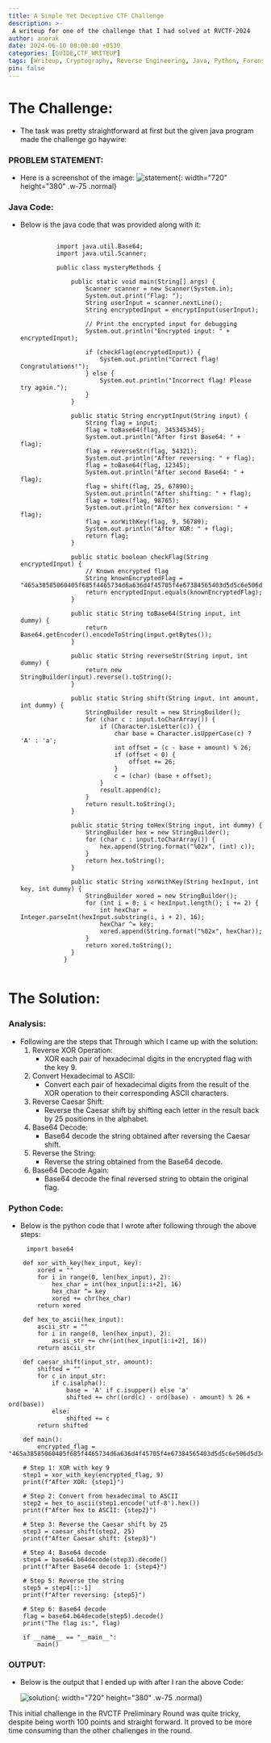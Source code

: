 ```yaml
---
title: A Simple Yet Deceptive CTF Challenge
description: >-
 A writeup for one of the challenge that I had solved at RVCTF-2024
author: anorak
date: 2024-06-10 00:00:00 +0530
categories: [GUIDE,CTF_WRITEUP]
tags: [Writeup, Cryptography, Reverse Engineering, Java, Python, Forensics, CTF]
pin: false
---
```



# The Challenge:
- The task was pretty straightforward at first but the given java program made the challenge go haywire:

  
### PROBLEM STATEMENT:
- Here is a screenshot of the image:
 ![statement](/assets/img/202406/unscramble.png){: width="720" height="380" .w-75 .normal}


### Java Code:
- Below is the java code that was provided along with it:
  
  ```
  
            import java.util.Base64;
            import java.util.Scanner;
            
            public class mysteryMethods {
            
                public static void main(String[] args) {
                    Scanner scanner = new Scanner(System.in);
                    System.out.print("Flag: ");
                    String userInput = scanner.nextLine();
                    String encryptedInput = encryptInput(userInput);
            
                    // Print the encrypted input for debugging
                    System.out.println("Encrypted input: " + encryptedInput);
            
                    if (checkFlag(encryptedInput)) {
                        System.out.println("Correct flag! Congratulations!");
                    } else {
                        System.out.println("Incorrect flag! Please try again.");
                    }
                }
            
                public static String encryptInput(String input) {
                    String flag = input;
                    flag = toBase64(flag, 345345345);
                    System.out.println("After first Base64: " + flag);
                    flag = reverseStr(flag, 54321);
                    System.out.println("After reversing: " + flag);
                    flag = toBase64(flag, 12345);
                    System.out.println("After second Base64: " + flag);
                    flag = shift(flag, 25, 67890);
                    System.out.println("After shifting: " + flag);
                    flag = toHex(flag, 98765);
                    System.out.println("After hex conversion: " + flag);
                    flag = xorWithKey(flag, 9, 56789);
                    System.out.println("After XOR: " + flag);
                    return flag;
                }
            
                public static boolean checkFlag(String encryptedInput) {
                    // Known encrypted flag
                    String knownEncryptedFlag = "465a38585060405f685f4465734d6a636d4f45705f4e67384565403d5d5c6e506d5d3c4d513a513c5862663c58636a736a5c404d504e6639453866676d4f3873";
                    return encryptedInput.equals(knownEncryptedFlag);
                }
            
                public static String toBase64(String input, int dummy) {
                    return Base64.getEncoder().encodeToString(input.getBytes());
                }
            
                public static String reverseStr(String input, int dummy) {
                    return new StringBuilder(input).reverse().toString();
                }
            
                public static String shift(String input, int amount, int dummy) {
                    StringBuilder result = new StringBuilder();
                    for (char c : input.toCharArray()) {
                        if (Character.isLetter(c)) {
                            char base = Character.isUpperCase(c) ? 'A' : 'a';
                            int offset = (c - base + amount) % 26;
                            if (offset < 0) {
                                offset += 26;
                            }
                            c = (char) (base + offset);
                        }
                        result.append(c);
                    }
                    return result.toString();
                }
            
                public static String toHex(String input, int dummy) {
                    StringBuilder hex = new StringBuilder();
                    for (char c : input.toCharArray()) {
                        hex.append(String.format("%02x", (int) c));
                    }
                    return hex.toString();
                }
            
                public static String xorWithKey(String hexInput, int key, int dummy) {
                    StringBuilder xored = new StringBuilder();
                    for (int i = 0; i < hexInput.length(); i += 2) {
                        int hexChar = Integer.parseInt(hexInput.substring(i, i + 2), 16);
                        hexChar ^= key;
                        xored.append(String.format("%02x", hexChar));
                    }
                    return xored.toString();
                }
              }
            
  ```
  
# The Solution:

### Analysis:
  - Following are the steps that Through which I came up with the solution:
    1. Reverse XOR Operation:
         - XOR each pair of hexadecimal digits in the encrypted flag with the key 9.
    2. Convert Hexadecimal to ASCII:
          - Convert each pair of hexadecimal digits from the result of the XOR operation to their corresponding ASCII characters.
    3. Reverse Caesar Shift:
          - Reverse the Caesar shift by shifting each letter in the result back by 25 positions in the alphabet.
    4. Base64 Decode:
          - Base64 decode the string obtained after reversing the Caesar shift.
    5. Reverse the String:
          - Reverse the string obtained from the Base64 decode.
    6. Base64 Decode Again:
          - Base64 decode the final reversed string to obtain the original flag.

### Python Code:
   - Below is the python code that I wrote after following through the above steps:

```
     import base64

    def xor_with_key(hex_input, key):
        xored = ""
        for i in range(0, len(hex_input), 2):
            hex_char = int(hex_input[i:i+2], 16)
            hex_char ^= key
            xored += chr(hex_char)
        return xored
    
    def hex_to_ascii(hex_input):
        ascii_str = ""
        for i in range(0, len(hex_input), 2):
            ascii_str += chr(int(hex_input[i:i+2], 16))
        return ascii_str
    
    def caesar_shift(input_str, amount):
        shifted = ""
        for c in input_str:
            if c.isalpha():
                base = 'A' if c.isupper() else 'a'
                shifted += chr((ord(c) - ord(base) - amount) % 26 + ord(base))
            else:
                shifted += c
        return shifted
    
    def main():
        encrypted_flag = "465a38585060405f685f4465734d6a636d4f45705f4e67384565403d5d5c6e506d5d3c4d513a513c5862663c58636a736a5c404d504e6639453866676d4f3873"

    # Step 1: XOR with key 9
    step1 = xor_with_key(encrypted_flag, 9)
    print(f"After XOR: {step1}")
    
    # Step 2: Convert from hexadecimal to ASCII
    step2 = hex_to_ascii(step1.encode('utf-8').hex())
    print(f"After hex to ASCII: {step2}")
    
    # Step 3: Reverse the Caesar shift by 25
    step3 = caesar_shift(step2, 25)
    print(f"After Caesar shift: {step3}")
    
    # Step 4: Base64 decode
    step4 = base64.b64decode(step3).decode()
    print(f"After Base64 decode 1: {step4}")
    
    # Step 5: Reverse the string
    step5 = step4[::-1]
    print(f"After reversing: {step5}")
    
    # Step 6: Base64 decode
    flag = base64.b64decode(step5).decode()
    print("The flag is:", flag)

    if __name__ == "__main__":
        main()

 ```

### OUTPUT:

- Below is the output that I ended up with after I ran the above Code:
  
  ![solution](/assets/img/202406/output.webp){: width="720" height="380" .w-75 .normal}


This initial challenge in the RVCTF Preliminary Round was quite tricky, despite being worth 100 points and straight forward. It proved to be more time consuming than the other challenges in the round.
